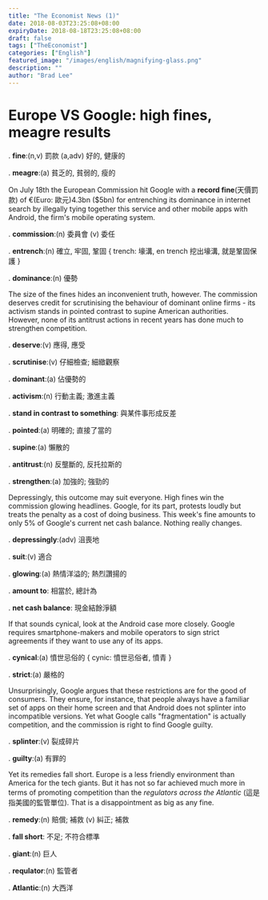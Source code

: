 ```yaml
---
title: "The Economist News (1)"
date: 2018-08-03T23:25:08+08:00
expiryDate: 2018-08-18T23:25:08+08:00
draft: false
tags: ["TheEconomist"]
categories: ["English"]
featured_image: "/images/english/magnifying-glass.png"
description: ""
author: "Brad Lee"
---
```

# Europe VS Google: high fines, meagre results

. **fine**:(n,v) 罰款 (a,adv) 好的, 健康的

. **meagre**:(a) 貧乏的, 貧弱的, 瘦的

On July 18th the European Commission hit Google with a **record fine**(天價罰款) of €(Euro: 歐元)4.3bn ($5bn) for entrenching its dominance in internet search by illegally tying together this service and other mobile apps with Android, the firm's mobile operating system.

. **commission**:(n) 委員會 (v) 委任

. **entrench**:(n) 確立, 牢固, 鞏固 { trench: 壕溝, en trench 挖出壕溝, 就是鞏固保護 }

. **dominance**:(n) 優勢

The size of the fines hides an inconvenient truth, however. The commission deserves credit for scrutinising the behaviour of dominant online firms - its activism stands in pointed contrast to supine American authorities. However, none of its antitrust actions in recent years has done much to strengthen competition.

. **deserve**:(v) 應得, 應受

. **scrutinise**:(v) 仔細檢查; 細緻觀察

. **dominant**:(a) 佔優勢的

. **activism**:(n) 行動主義; 激進主義

. **stand in contrast to something**: 與某件事形成反差

. **pointed**:(a) 明確的; 直接了當的

. **supine**:(a) 懶散的

. **antitrust**:(n) 反壟斷的, 反托拉斯的

. **strengthen**:(a) 加強的; 強勁的

Depressingly, this outcome may suit everyone. High fines win the commission glowing headlines. Google, for its part, protests loudly but treats the penalty as a cost of doing business. This week's fine amounts to only 5% of Google's current net cash balance. Nothing really changes.

. **depressingly**:(adv) 沮喪地

. **suit**:(v) 適合

. **glowing**:(a) 熱情洋溢的; 熱烈讚揚的

. **amount to**: 相當於, 總計為

. **net cash balance**: 現金結餘淨額

If that sounds cynical, look at the Android case more closely. Google requires smartphone-makers and mobile operators to sign strict agreements if they want to use any of its apps.

. **cynical**:(a) 憤世忌俗的 { cynic: 憤世忌俗者, 憤青 }

. **strict**:(a) 嚴格的

Unsurprisingly, Google argues that these restrictions are for the good of consumers. They ensure, for instance, that people always have a familiar set of apps on their home screen and that Android does not splinter into incompatible versions. Yet what Google calls "fragmentation" is actually competition, and the commission is right to find Google guilty.

. **splinter**:(v) 裂成碎片

. **guilty**:(a) 有罪的

Yet its remedies fall short. Europe is a less friendly environment than America for the tech giants. But it has not so far achieved much more in terms of promoting competition than the *regulators across the Atlantic* (這是指美國的監管單位). That is a disappointment as big as any fine.

. **remedy**:(n) 賠償; 補救 (v) 糾正; 補救

. **fall short**: 不足; 不符合標準

. **giant**:(n) 巨人

. **requlator**:(n) 監管者

. **Atlantic**:(n) 大西洋
